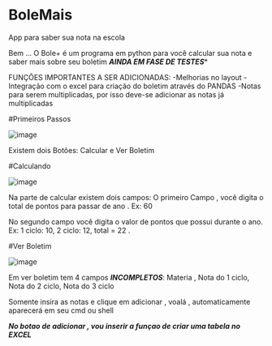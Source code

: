 

# BoleMais
App para saber sua nota na escola

Bem ... O Bole+ é um programa em python para você calcular sua nota e saber mais sobre seu boletim
***AINDA EM FASE DE TESTES****

FUNÇÕES IMPORTANTES A SER ADICIONADAS:
-Melhorias no layout
-Integração com o excel para criação do boletim através do PANDAS
-Notas para serem multiplicadas, por isso deve-se adicionar as notas já multiplicadas

#Primeiros Passos

![image](https://user-images.githubusercontent.com/76263577/171697610-0ff8fc4d-00f6-4f4e-8065-7b08d7d40704.png)

Existem dois Botões: Calcular e Ver Boletim

#Calculando

![image](https://user-images.githubusercontent.com/76263577/171697887-cf521d37-db5f-40cd-9909-d19418839117.png)

Na parte de calcular existem dois campos: O primeiro Campo , você digita o total de pontos para passar de ano . Ex: 60

No segundo campo você digita o valor de pontos que possui durante o ano. Ex: 1 ciclo: 10, 2 ciclo: 12, total = 22 .

#Ver Boletim

![image](https://user-images.githubusercontent.com/76263577/171698514-7fbdfde1-57c0-4d85-96f6-beaccf7270b2.png)

Em ver boletim tem 4 campos ***INCOMPLETOS***: Materia , Nota do 1 ciclo, Nota do 2 ciclo, Nota do 3 ciclo

Somente insira as notas e clique em adicionar , voalá , automaticamente aparecerá em seu cmd ou shell

***No botao de adicionar , vou inserir a funçao de criar uma tabela no EXCEL***
